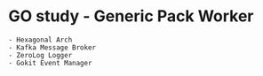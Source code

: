 # GO study - Generic Pack Worker

    - Hexagonal Arch
    - Kafka Message Broker
    - ZeroLog Logger
    - Gokit Event Manager 
